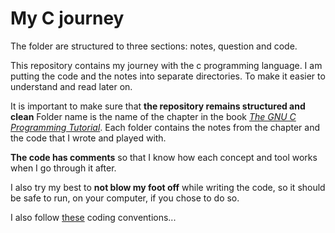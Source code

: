 # My C journey

The folder are structured to three sections: notes, question and code.

This repository contains my journey with the c programming language. I am putting the code and the notes into separate directories. To make it easier to understand and read later on.

It is important to make sure that **the repository remains structured and clean** Folder name is the name of the chapter in the book _[The GNU C Programming Tutorial](http://www.crasseux.com/books/ctut.pdf)_. Each folder contains the notes from the chapter and the code that I wrote and played with.

**The code has comments** so that I know how each concept and tool works when I go through it after.

I also try my best to **not blow my foot off** while writing the code, so it should be safe to run, on your computer, if you chose to do so.

I also follow [these](https://micrium.atlassian.net/wiki/spaces/osiidoc/pages/163859/C+Coding+Conventions) coding conventions...
